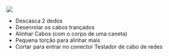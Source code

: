 
![](https://lh7-us.googleusercontent.com/docsz/AD_4nXevitoClEWUqO5YrxJ8XTVvHI-77vvwSKmPGwHFxEnm2F7TlmUrntl7i9oO9mDgb0kxQgdyMjSOm6R5tzNsaKP2iuEP5P2gNLKobc2_dv3SVmINBSLhwF4QXt_htddYnFPKC4OQtxX43GS2FG4EYkA0oFVZ?key=yyo9MMo47UI7BKw0r7nAeA)

- Descasca 2 dedos
- Desenrolar os cabos trançados
- Alinhar Cabos (com o corpo de uma caneta)
- Pequena torção para alinhar mais
- Cortar para entrar no conector
Testador de cabo de redes
